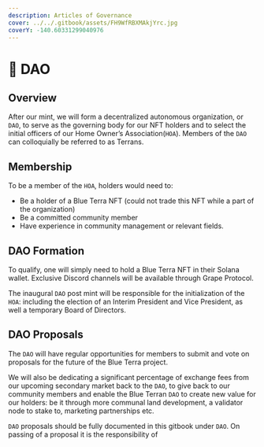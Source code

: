 ```yaml
---
description: Articles of Governance
cover: ../../.gitbook/assets/FH9WfRBXMAkjYrc.jpg
coverY: -140.60331299040976
---
```


# 🌊 DAO

## Overview

After our mint, we will form a decentralized autonomous organization, or `DAO`, to serve as the governing body for our NFT holders and to select the initial officers of our Home Owner’s Association(`HOA`). Members of the `DAO` can colloquially be referred to as Terrans.&#x20;

## Membership

To be a member of the `HOA`, holders would need to:

* Be a holder of a Blue Terra NFT (could not trade this NFT while a part of the organization)
* Be a committed community member
* Have experience in community management or relevant fields.

## DAO Formation

To qualify, one will simply need to hold a Blue Terra NFT in their Solana wallet. Exclusive Discord channels will be available through Grape Protocol.&#x20;

The inaugural `DAO` post mint will be responsible for the initialization of the `HOA`: including the election of an Interim President and Vice President, as well a temporary Board of Directors.&#x20;

## DAO Proposals

The `DAO` will have regular opportunities for members to submit and vote on proposals for the future of the Blue Terra project.&#x20;

We will also be dedicating a significant percentage of exchange fees from our upcoming secondary market back to the `DAO`, to give back to our community members and enable the Blue Terran `DAO` to create new value for our holders: be it through more communal land development, a validator node to stake to, marketing partnerships etc.



`DAO` proposals should be fully documented in this gitbook under `DAO`. On passing of a proposal it is the responsibility of&#x20;
